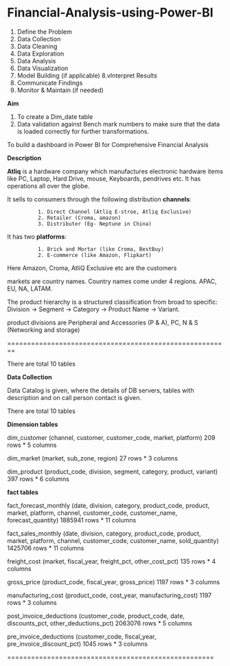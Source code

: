 # Financial-Analysis-using-Power-BI

1. Define the Problem
2. Data Collection
3. Data Cleaning
4. Data Exploration
5. Data Analysis
6. Data Visualization
7. Model Building (if applicable)
8.vInterpret Results
9. Communicate Findings
10. Monitor & Maintain (if needed)

**Aim**

1. To create a Dim_date table
2. Data validation against Bench mark numbers to make sure that the data is loaded correctly for further transformations.

To build a dashboard in Power BI for Comprehensive Financial Analysis

**Description**

**Atliq** is a hardware company which manufactures electronic hardware items like PC, Laptop, Hard Drive, mouse, Keyboards, pendrives etc. 
It has operations all over the globe. 

It sells to consumers through the following distribution **channels**:

              1. Direct Channel (Atliq E-stroe, Atliq Exclusive)
              2. Retailer (Croma, amazon)
              3. Distributer (Eg- Neptune in China)
              
It has two **platforms**:

              1. Brick and Mortar (like Croma, BestBuy)
              2. E-commerce (like Amazon, Flipkart)
              
Here Amazon, Croma, AtliQ Exclusive etc are the customers

markets are country names. Country names come under 4 regions. APAC, EU, NA, LATAM.

The product hierarchy is a structured classification from broad to specific: Division → Segment → Category → Product Name → Variant.

product divisions are Peripheral and Accessories (P & A), PC, N & S (Networking and storage) 

========================================================

There are total 10 tables

**Data Collection**

Data Catalog is given, where the details of DB servers, tables with description and on call person contact is given.

There are total 10 tables

**Dimension tables**

dim_customer (channel, customer, customer_code, market, platform)     209 rows * 5 columns

dim_market (market, sub_zone, region)          27 rows * 3 columns

dim_product (product_code, division, segment, category, product, variant)    397 rows * 6 columns    

**fact tables**

fact_forecast_monthly (date, division, category, product_code, product, market, platform, channel, customer_code, customer_name, forecast_quantity)    1885941 rows * 11 columns

fact_sales_monthly (date, division, category, product_code, product, market, platform, channel, customer_code, customer_name, sold_quantity)  1425706  rows * 11 columns

freight_cost (market, fiscal_year, freight_pct, other_cost_pct) 135 rows * 4 columns

gross_price (product_code, fiscal_year, gross_price) 1197 rows * 3 columns

manufacturing_cost (product_code, cost_year, manufacturing_cost)  1197 rows * 3 columns

post_invoice_deductions (customer_code, product_code, date, discounts_pct, other_deductions_pct)  2063076 rows  * 5 columns

pre_invoice_deductions (customer_code, fiscal_year, pre_invoice_discount_pct)    1045 rows * 3 columns    

====================================================













